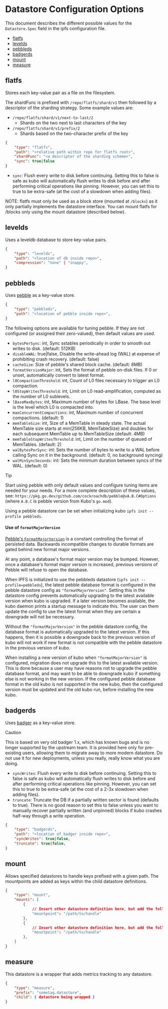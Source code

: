 # Datastore Configuration Options

This document describes the different possible values for the `Datastore.Spec`
field in the ipfs configuration file.

- [flatfs](#flatfs)
- [levelds](#levelds)
- [pebbleds](#pebbleds)
- [badgerds](#badgerds)
- [mount](#mount)
- [measure](#measure)

## flatfs

Stores each key-value pair as a file on the filesystem.

The shardFunc is prefixed with `/repo/flatfs/shard/v1` then followed by a descriptor of the sharding strategy. Some example values are:
- `/repo/flatfs/shard/v1/next-to-last/2`
  - Shards on the two next to last characters of the key
- `/repo/flatfs/shard/v1/prefix/2`
  - Shards based on the two-character prefix of the key

```json
{
	"type": "flatfs",
	"path": "<relative path within repo for flatfs root>",
	"shardFunc": "<a descriptor of the sharding scheme>",
	"sync": true|false
}
```

- `sync`: Flush every write to disk before continuing. Setting this to false is safe as kubo will automatically flush writes to disk before and after performing critical operations like pinning. However, you can set this to true to be extra-safe (at the cost of a slowdown when adding files).

NOTE: flatfs must only be used as a block store (mounted at `/blocks`) as it only partially implements the datastore interface. You can mount flatfs for /blocks only using the mount datastore (described below).

## levelds
Uses a leveldb database to store key-value pairs.

```json
{
	"type": "levelds",
	"path": "<location of db inside repo>",
	"compression": "none" | "snappy",
}
```

## pebbleds

Uses [pebble](https://github.com/cockroachdb/pebble) as a key-value store.

```json
{
	"type": "pebbleds",
	"path": "<location of pebble inside repo>",
}
```

The following options are available for tuning pebble.
If they are not configured (or assigned their zero-valued), then default values are used.

* `bytesPerSync`: int, Sync sstables periodically in order to smooth out writes to disk. (default: 512KB)
* `disableWAL`: true|false, Disable the write-ahead log (WAL) at expense of prohibiting crash recovery. (default: false)
* `cacheSize`: Size of pebble's shared block cache. (default: 8MB)
* `formatVersionMajor`: int, Sets the format of pebble on-disk files. If 0 or unset, automatically convert to latest format.
* `l0CompactionThreshold`: int, Count of L0 files necessary to trigger an L0 compaction.
* `l0StopWritesThreshold`: int, Limit on L0 read-amplification, computed as the number of L0 sublevels.
* `lBaseMaxBytes`: int, Maximum number of bytes for LBase. The base level is the level which L0 is compacted into.
* `maxConcurrentCompactions`: int, Maximum number of concurrent compactions. (default: 1)
* `memTableSize`: int, Size of a MemTable in steady state. The actual MemTable size starts at min(256KB, MemTableSize) and doubles for each subsequent MemTable up to MemTableSize (default: 4MB)
* `memTableStopWritesThreshold`: int, Limit on the number of queued of MemTables. (default: 2)
* `walBytesPerSync`: int: Sets the number of bytes to write to a WAL before calling Sync on it in the background. (default: 0, no background syncing)
* `walMinSyncSeconds`: int: Sets the minimum duration between syncs of the WAL. (default: 0)

> [!TIP]
> Start using pebble with only default values and configure tuning items are needed for your needs. For a more complete description of these values, see: `https://pkg.go.dev/github.com/cockroachdb/pebble@vA.B.C#Options` (where `A.B.C` is pebble version from Kubo's `go.mod`).

Using a pebble datastore can be set when initializing kubo `ipfs init --profile pebbleds`.

#### Use of `formatMajorVersion`

[Pebble's `FormatMajorVersion`](https://github.com/cockroachdb/pebble/tree/master?tab=readme-ov-file#format-major-versions) is a constant controlling the format of persisted data. Backwards incompatible changes to durable formats are gated behind new format major versions.

At any point, a database's format major version may be bumped. However, once a database's format major version is increased, previous versions of Pebble will refuse to open the database.

When IPFS is initialized to use the pebbleds datastore (`ipfs init --profile=pebbleds`), the latest pebble database format is configured in the pebble datastore config as `"formatMajorVersion"`. Setting this in the datastore config prevents automatically upgrading to the latest available version when kubo is upgraded. If a later version becomes available, the kubo daemon prints a startup message to indicate this. The user can them update the config to use the latest format when they are certain a downgrade will not be necessary.

Without the `"formatMajorVersion"` in the pebble datastore config, the database format is automatically upgraded to the latest version. If this happens, then it is possible a downgrade back to the previous version of kubo will not work if new format is not compatible with the pebble datastore in the previous version of kubo.

When installing a new version of kubo when `"formatMajorVersion"` is configured, migration does not upgrade this to the latest available version. This is done because a user may have reasons not to upgrade the pebble database format, and may want to be able to downgrade kubo if something else is not working in the new version. If the configured pebble database format in the old kubo is not supported in the new kubo, then the configured version must be updated and the old kubo run, before installing the new kubo.

## badgerds

Uses [badger](https://github.com/dgraph-io/badger) as a key-value store.

> [!CAUTION]
> This is based on very old badger 1.x, which has known bugs and is no longer supported by the upstream team.
> It is provided here only for pre-existing users, allowing them to migrate away to more modern datastore.
> Do not use it for new deployments, unless you really, really know what you are doing.


* `syncWrites`: Flush every write to disk before continuing. Setting this to false is safe as kubo will automatically flush writes to disk before and after performing critical operations like pinning. However, you can set this to true to be extra-safe (at the cost of a 2-3x slowdown when adding files).
* `truncate`: Truncate the DB if a partially written sector is found (defaults to true). There is no good reason to set this to false unless you want to manually recover partially written (and unpinned) blocks if kubo crashes half-way through a write operation.

```json
{
	"type": "badgerds",
	"path": "<location of badger inside repo>",
	"syncWrites": true|false,
	"truncate": true|false,
}
```

## mount

Allows specified datastores to handle keys prefixed with a given path.
The mountpoints are added as keys within the child datastore definitions.

```json
{
	"type": "mount",
	"mounts": [
		{
			// Insert other datastore definition here, but add the following key:
			"mountpoint": "/path/to/handle"
		},
		{
			// Insert other datastore definition here, but add the following key:
			"mountpoint": "/path/to/handle"
		},
	]
}
```

## measure

This datastore is a wrapper that adds metrics tracking to any datastore.

```json
{
	"type": "measure",
	"prefix": "sometag.datastore",
	"child": { datastore being wrapped }
}
```


